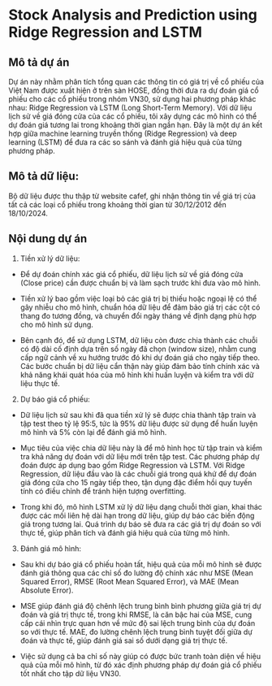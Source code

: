 # Stock Analysis and Prediction using Ridge Regression and LSTM

## Mô tả dự án

Dự án này nhằm phân tích tổng quan các thông tin có giá trị về cổ phiếu của Việt Nam được xuất hiện ở trên sàn HOSE, đồng thời đưa ra dự đoán giá cổ phiếu cho các cổ phiếu trong nhóm VN30, sử dụng hai phương pháp khác nhau: Ridge Regression và LSTM (Long Short-Term Memory). Với dữ liệu lịch sử về giá đóng cửa của các cổ phiếu, tôi xây dựng các mô hình có thể dự đoán giá tương lai trong khoảng thời gian ngắn hạn. Đây là một dự án kết hợp giữa machine learning truyền thống (Ridge Regression) và deep learning (LSTM) để đưa ra các so sánh và đánh giá hiệu quả của từng phương pháp.

## Mô tả dữ liệu:

Bộ dữ liệu được thu thập từ website cafef, ghi nhận thông tin về giá trị của tất cả các loại cổ phiếu trong khoảng thời gian từ 30/12/2012 đến 18/10/2024. 

## Nội dung dự án

1. Tiền xử lý dữ liệu: 

- Để dự đoán chính xác giá cổ phiếu, dữ liệu lịch sử về giá đóng cửa (Close price) cần được chuẩn bị và làm sạch trước khi đưa vào mô hình. 

- Tiền xử lý bao gồm việc loại bỏ các giá trị bị thiếu hoặc ngoại lệ có thể gây nhiễu cho mô hình, chuẩn hóa dữ liệu để đảm bảo giá trị các cột có thang đo tương đồng, và chuyển đổi ngày tháng về định dạng phù hợp cho mô hình sử dụng. 

- Bên cạnh đó, để sử dụng LSTM, dữ liệu còn được chia thành các chuỗi có độ dài cố định dựa trên số ngày đã chọn (window size), nhằm cung cấp ngữ cảnh về xu hướng trước đó khi dự đoán giá cho ngày tiếp theo. Các bước chuẩn bị dữ liệu cẩn thận này giúp đảm bảo tính chính xác và khả năng khái quát hóa của mô hình khi huấn luyện và kiểm tra với dữ liệu thực tế.

2. Dự báo giá cổ phiếu: 

- Dữ liệu lịch sử sau khi đã qua tiền xử lý sẽ được chia thành tập train và tập test theo tỷ lệ 95:5, tức là 95% dữ liệu được sử dụng để huấn luyện mô hình và 5% còn lại để đánh giá mô hình. 

- Mục tiêu của việc chia dữ liệu này là để mô hình học từ tập train và kiểm tra khả năng dự đoán với dữ liệu mới trên tập test. Các phương pháp dự đoán được áp dụng bao gồm Ridge Regression và LSTM. Với Ridge Regression, dữ liệu đầu vào là các chuỗi giá trong quá khứ để dự đoán giá đóng cửa cho 15 ngày tiếp theo, tận dụng đặc điểm hồi quy tuyến tính có điều chỉnh để tránh hiện tượng overfitting. 

- Trong khi đó, mô hình LSTM xử lý dữ liệu dạng chuỗi thời gian, khai thác được các mối liên hệ dài hạn trong dữ liệu, giúp dự báo các biến động giá trong tương lai. Quá trình dự báo sẽ đưa ra các giá trị dự đoán so với thực tế, giúp phân tích và đánh giá hiệu quả của từng mô hình.

3. Đánh giá mô hình: 

- Sau khi dự báo giá cổ phiếu hoàn tất, hiệu quả của mỗi mô hình sẽ được đánh giá thông qua các chỉ số đo lường độ chính xác như MSE (Mean Squared Error), RMSE (Root Mean Squared Error), và MAE (Mean Absolute Error).

- MSE giúp đánh giá độ chênh lệch trung bình bình phương giữa giá trị dự đoán và giá trị thực tế, trong khi RMSE, là căn bậc hai của MSE, cung cấp cái nhìn trực quan hơn về mức độ sai lệch trung bình của dự đoán so với thực tế. MAE, đo lường chênh lệch trung bình tuyệt đối giữa dự đoán và thực tế, giúp đánh giá sai số dưới dạng giá trị thực tế. 

- Việc sử dụng cả ba chỉ số này giúp có được bức tranh toàn diện về hiệu quả của mỗi mô hình, từ đó xác định phương pháp dự đoán giá cổ phiếu tốt nhất cho tập dữ liệu VN30.




